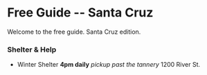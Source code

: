 # Free Guide -- Santa Cruz

Welcome to the free guide. Santa Cruz edition.

### Shelter & Help

* Winter Shelter **4pm daily** _pickup past the tannery_ 1200 River St.

